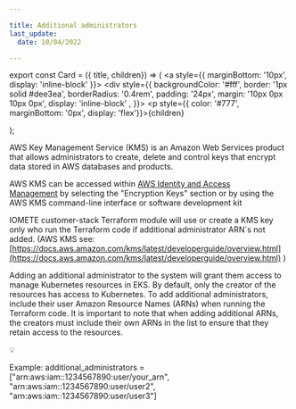```yaml
---

title: Additional administrators
last_update:
  date: 10/04/2022 

---
```


export const Card = ({ title, children}) => (
  <a style={{ marginBottom: '10px', display: 'inline-block' }}>
    <div style={{
        backgroundColor: '#fff',
        border: '1px solid #dee3ea',
        borderRadius: '0.4rem',
        padding: '24px',
        margin: '10px 0px 10px 0px',
        display: 'inline-block' , 
        }}>
        <p style={{ color: '#777', marginBottom: '0px', display: 'flex'}}>{children}</p>
    </div>
  </a>
);

AWS Key Management Service (KMS) is an Amazon Web Services product that allows administrators to create, delete and control keys that encrypt data stored in AWS databases and products.
    
AWS KMS can be accessed within [AWS Identity and Access Management](https://www.techtarget.com/searchaws/definition/Amazon-Web-Services-AWS-Identity-and-Access-Management-IAM) by selecting the "Encryption Keys" section or by using the AWS KMS command-line interface or software development kit
    
IOMETE customer-stack Terraform module will use or create a KMS key only who run the Terraform code if additional administrator ARN`s not added. (AWS KMS see: [https://docs.aws.amazon.com/kms/latest/developerguide/overview.html](https://docs.aws.amazon.com/kms/latest/developerguide/overview.html) )
    
Adding an additional administrator to the system will grant them access to manage Kubernetes resources in EKS. By default, only the creator of the resources has access to Kubernetes. To add additional administrators, include their user Amazon Resource Names (ARNs) when running the Terraform code. It is important to note that when adding additional ARNs, the creators must include their own ARNs in the list to ensure that they retain access to the resources.

<Card title=  "💡" >
<p  style={{
        margin: '0 10px',
        fontSize : '40px'
        }} >💡</p>
 Example: additional_administrators = ["arn:aws:iam::1234567890:user/your_arn",
 "arn:aws:iam::1234567890:user/user2", "arn:aws:iam::1234567890:user/user3"]                             
</Card>

